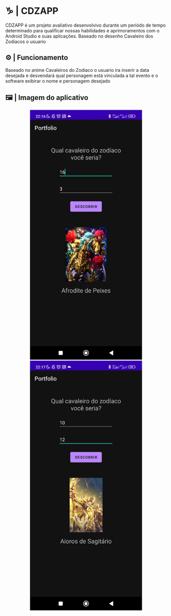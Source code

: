 # ♑ | CDZAPP

CDZAPP é um projeto avaliativo desenvolvivo durante um periódo de tempo determinado para qualificar nossas habilidades e aprimoramentos com o Android Studio e suas aplicações. Baseado no desenho Cavaleiro dos Zodiacos o usuario 

## ⚙️ | Funcionamento

 Baseado no anime Cavaleiros do Zodiaco o usuario ira inserir a data desejada e desvendará qual personagem está vinculada a tal evento e o software exibirar o nome e personagem desejado 

## 🖼️ | Imagem do aplicativo
<div align="center">
<img src="./readmeImage/teste1.jpg" width="350px">
<img src="./readmeImage/teste2.jpg" width="350px">
  </div>
